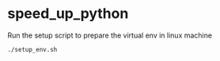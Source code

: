 # speed_up_python

Run the setup script to prepare the virtual env in linux machine
```sh
./setup_env.sh
```